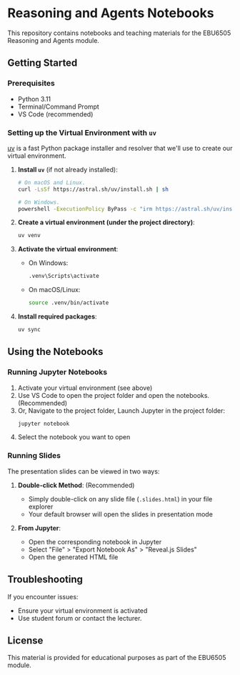 # Reasoning and Agents Notebooks

This repository contains notebooks and teaching materials for the EBU6505 Reasoning and Agents module.

## Getting Started

### Prerequisites

- Python 3.11
- Terminal/Command Prompt
- VS Code (recommended)

### Setting up the Virtual Environment with `uv`

[uv](https://github.com/astral-sh/uv) is a fast Python package installer and resolver that we'll use to create our virtual environment.

1. **Install `uv`** (if not already installed):
    ```bash
    # On macOS and Linux.
    curl -LsSf https://astral.sh/uv/install.sh | sh
    ```

    ```bash
    # On Windows.
    powershell -ExecutionPolicy ByPass -c "irm https://astral.sh/uv/install.ps1 | iex"
    ```

2. **Create a virtual environment (under the project directory)**:
    ```bash
    uv venv
    ```

3. **Activate the virtual environment**:
    - On Windows:
      ```bash
      .venv\Scripts\activate
      ```
    - On macOS/Linux:
      ```bash
      source .venv/bin/activate
      ```

4. **Install required packages**:
    ```bash
    uv sync
    ```

## Using the Notebooks

### Running Jupyter Notebooks

1. Activate your virtual environment (see above)
2. Use VS Code to open the project folder and open the notebooks. (Recommended)
3. Or, Navigate to the project folder, Launch Jupyter in the project folder:
    ```bash
    jupyter notebook
    ```
4. Select the notebook you want to open

### Running Slides

The presentation slides can be viewed in two ways:

1. **Double-click Method**: (Recommended)
    - Simply double-click on any slide file (`.slides.html`) in your file explorer
    - Your default browser will open the slides in presentation mode

2. **From Jupyter**:
    - Open the corresponding notebook in Jupyter
    - Select "File" > "Export Notebook As" > "Reveal.js Slides"
    - Open the generated HTML file

## Troubleshooting

If you encounter issues:

- Ensure your virtual environment is activated
- Use student forum or contact the lecturer.

## License

This material is provided for educational purposes as part of the EBU6505 module.